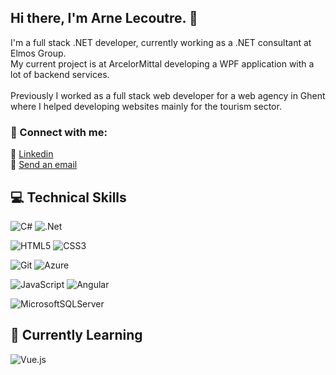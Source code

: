 ## Hi there, I'm Arne Lecoutre. 👋

I'm a full stack .NET developer, currently working as a .NET consultant at Elmos Group.
<br/>
My current project is at ArcelorMittal developing a WPF application with a lot of backend services.
<br/>
<br/>
Previously I worked as a full stack web developer for a web agency in Ghent where I helped developing websites mainly for the tourism sector. 
<br/>
### 🤝 Connect with me:
🔗 <a href="https://www.linkedin.com/in/arne-lecoutre-90543411b/" target="_blank">Linkedin </a>
<br/>
🔗 <a href="mailto:arnelecoutre@gmail.com">Send an email </a>
## 💻 Technical Skills

![C#](https://img.shields.io/badge/c%23-%23239120.svg?style=for-the-badge&logo=csharp&logoColor=white)
![.Net](https://img.shields.io/badge/.NET-5C2D91?style=for-the-badge&logo=.net&logoColor=white)

![HTML5](https://img.shields.io/badge/html5-%23E34F26.svg?style=for-the-badge&logo=html5&logoColor=white)
![CSS3](https://img.shields.io/badge/css3-%231572B6.svg?style=for-the-badge&logo=css3&logoColor=white)

![Git](https://img.shields.io/badge/git-%23F05033.svg?style=for-the-badge&logo=git&logoColor=white)
![Azure](https://img.shields.io/badge/azure-%230072C6.svg?style=for-the-badge&logo=microsoftazure&logoColor=white)

![JavaScript](https://img.shields.io/badge/javascript-%23323330.svg?style=for-the-badge&logo=javascript&logoColor=%23F7DF1E)
![Angular](https://img.shields.io/badge/angular-%23DD0031.svg?style=for-the-badge&logo=angular&logoColor=white)

![MicrosoftSQLServer](https://img.shields.io/badge/Microsoft%20SQL%20Server-CC2927?style=for-the-badge&logo=microsoft%20sql%20server&logoColor=white)
<br/>

## 🌱 Currently Learning

![Vue.js](https://img.shields.io/badge/vuejs-%2335495e.svg?style=for-the-badge&logo=vuedotjs&logoColor=%234FC08D)
